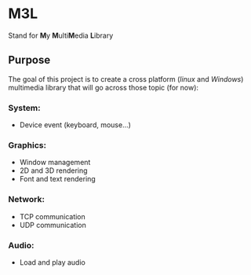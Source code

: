 # M3L

Stand for **M**y **M**ulti**M**edia **L**ibrary

## Purpose

The goal of this project is to create a cross platform (_linux_ and _Windows_) multimedia library that will go across those topic (for now):

### System:

- Device event (keyboard, mouse...)

### Graphics:

- Window management
- 2D and 3D rendering
- Font and text rendering

### Network:

- TCP communication
- UDP communication

### Audio:

- Load and play audio